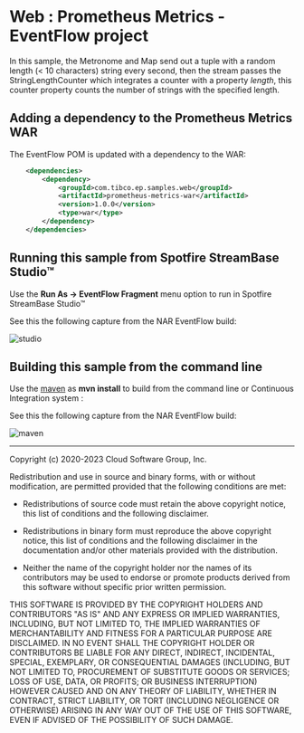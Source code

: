 # Web : Prometheus Metrics - EventFlow project

In this sample, the Metronome and Map send out a tuple with a random length (< 10 characters) string every second, 
then the stream passes the StringLengthCounter which integrates a counter with a property *length*, this counter property counts the number of strings with the specified length.

## Adding a dependency to the Prometheus Metrics WAR

The EventFlow POM is updated with a dependency to the WAR:

```xml
    <dependencies>
        <dependency>
            <groupId>com.tibco.ep.samples.web</groupId>
            <artifactId>prometheus-metrics-war</artifactId>
            <version>1.0.0</version>
            <type>war</type>
        </dependency>
    </dependencies>
```

## Running this sample from Spotfire StreamBase Studio&trade;

Use the **Run As -> EventFlow Fragment** menu option to run in Spotfire StreamBase Studio&trade;

See this the following capture from the NAR EventFlow build:

![studio](../../../../../../nativelibrary/nar/nar-eventflow/src/site/resources/images/studiounit.gif)


## Building this sample from the command line

Use the [maven](https://maven.apache.org) as **mvn install** to build from the command line or Continuous Integration system :

See this the following capture from the NAR EventFlow build:

![maven](../../../../../../nativelibrary/nar/nar-eventflow/src/site/resources/images/maven.gif)

---
Copyright (c) 2020-2023 Cloud Software Group, Inc.

Redistribution and use in source and binary forms, with or without
modification, are permitted provided that the following conditions are met:

* Redistributions of source code must retain the above copyright notice, this
  list of conditions and the following disclaimer.

* Redistributions in binary form must reproduce the above copyright notice,
  this list of conditions and the following disclaimer in the documentation
  and/or other materials provided with the distribution.

* Neither the name of the copyright holder nor the names of its
  contributors may be used to endorse or promote products derived from
  this software without specific prior written permission.

THIS SOFTWARE IS PROVIDED BY THE COPYRIGHT HOLDERS AND CONTRIBUTORS "AS IS"
AND ANY EXPRESS OR IMPLIED WARRANTIES, INCLUDING, BUT NOT LIMITED TO, THE
IMPLIED WARRANTIES OF MERCHANTABILITY AND FITNESS FOR A PARTICULAR PURPOSE ARE
DISCLAIMED. IN NO EVENT SHALL THE COPYRIGHT HOLDER OR CONTRIBUTORS BE LIABLE
FOR ANY DIRECT, INDIRECT, INCIDENTAL, SPECIAL, EXEMPLARY, OR CONSEQUENTIAL
DAMAGES (INCLUDING, BUT NOT LIMITED TO, PROCUREMENT OF SUBSTITUTE GOODS OR
SERVICES; LOSS OF USE, DATA, OR PROFITS; OR BUSINESS INTERRUPTION) HOWEVER
CAUSED AND ON ANY THEORY OF LIABILITY, WHETHER IN CONTRACT, STRICT LIABILITY,
OR TORT (INCLUDING NEGLIGENCE OR OTHERWISE) ARISING IN ANY WAY OUT OF THE USE
OF THIS SOFTWARE, EVEN IF ADVISED OF THE POSSIBILITY OF SUCH DAMAGE.
